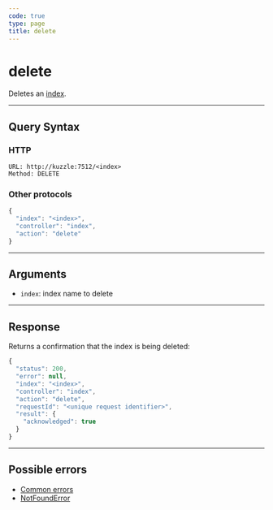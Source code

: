 ```yaml
---
code: true
type: page
title: delete
---
```


# delete



Deletes an [index](/core/2/guides/essentials/store-access-data).

---

## Query Syntax

### HTTP

```http
URL: http://kuzzle:7512/<index>
Method: DELETE
```

### Other protocols

```js
{
  "index": "<index>",
  "controller": "index",
  "action": "delete"
}
```

---

## Arguments

- `index`: index name to delete

---

## Response

Returns a confirmation that the index is being deleted:

```js
{
  "status": 200,
  "error": null,
  "index": "<index>",
  "controller": "index",
  "action": "delete",
  "requestId": "<unique request identifier>",
  "result": {
    "acknowledged": true
  }
}
```

---

## Possible errors

- [Common errors](/core/2/api/essentials/errors#common-errors)
- [NotFoundError](/core/2/api/essentials/errors#notfounderror)
